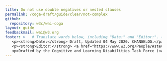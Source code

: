 ```yaml
---
title: Do not use double negatives or nested clauses
permalink: /coga-draft/guide/clear/not-complex
github:
  repository: w3c/wai-coga
layout: guide
feedbackmail: wai@w3.org
footer: >   # Translate words below, including "Date:" and "Editor:". (Do not update the date.)
   <p><strong>Date:</strong> Draft, Updated 04 May 2020. CHANGELOG.</p>
   <p><strong>Editor:</strong> <a href="https://www.w3.org/People/#stevelee">Steve Lee</a>.</p>
   <p>Drafted by the Cognitive and Learning Disabilities Task Force (<a href="https://www.w3.org/WAI/GL/task-forces/coga/">CoGa TF</a>) for the Accessible Platform Architecture Working Group (<a href="https://www.w3.org/WAI/GL/">APA</a>) and Accessibility Guidelines Working Group (<a href="https://www.w3.org/WAI/APA/">AGWG</a>) with support from the <abbr title="European Commission">EC</abbr> <a href="https://www.w3.org/WAI/about/projects/easy-reading/">Easy Reading project</a>.</p>
---
```

